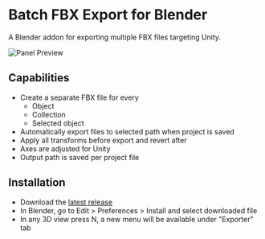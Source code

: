 # Batch FBX Export for Blender

A Blender addon for exporting multiple FBX files targeting Unity.

![Panel Preview](https://i.imgur.com/HMPQirc.png)

## Capabilities

- Create a separate FBX file for every
  - Object
  - Collection
  - Selected object
- Automatically export files to selected path when project is saved
- Apply all transforms before export and revert after
- Axes are adjusted for Unity
- Output path is saved per project file

## Installation

- Download the [latest release](releases/latest)
- In Blender, go to Edit > Preferences > Install and select downloaded file
- In any 3D view press N, a new menu will be available under "Exporter" tab
